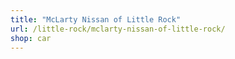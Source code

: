 ```yaml
---
title: "McLarty Nissan of Little Rock"
url: /little-rock/mclarty-nissan-of-little-rock/
shop: car
---
```

